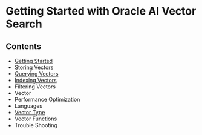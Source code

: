 # Getting Started with Oracle AI Vector Search

## Contents
- [Getting Started](Getting%20Started.md)
- [Storing Vectors](Storing%20Vectors.md)
- [Querying Vectors](Querying%20Vectors.md) 
- [Indexing Vectors](Vector%20Indexes.md) 
- Filtering Vectors
- Vector
- Performance Optimization
- Languages
- [Vector Type](Vector%20Type.md)
- Vector Functions
- Trouble Shooting


